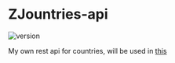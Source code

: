 # ZJountries-api
<!-- ![badge](https://img.shields.io/badge/dynamic/json) -->

![version](https://img.shields.io/endpoint?url=https://zjountries-api.vercel.app.com/version)

<!-- ![version](https://img.shields.io/endpoint?url=https://localhost:2137/version) -->

My own rest api for countries, will be used in [this](https://github.com/Zilezia/ZJountries/)

<!-- gotta somehow fix languages being scraped -->
<!-- scrape from wpedia instead wdata -->